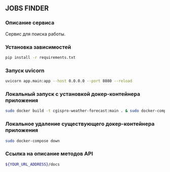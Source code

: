 ## JOBS FINDER

### Описание сервиса

Сервис для поиска работы.

### Установка зависимостей
```bash
pip install -r requirements.txt
```
### Запуск uvicorn
```bash
uvicorn app.main:app --host 0.0.0.0 --port 8080 --reload
```
### Локальный запуск с установкой докер-контейнера приложения
```bash
sudo docker build -t cgispro-weather-forecast:main . & sudo docker-compose up -d
```
### Локальное удаление существующего докер-контейнера приложения
```bash
sudo docker-compose down
```
### Ссылка на описание методов API
```bash
${YOUR_URL_ADDRESS}/docs
```

